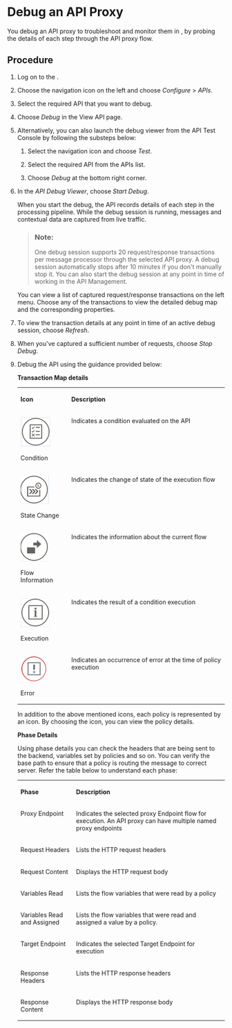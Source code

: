 <!-- loiofb2c7aa34cdc443294a325ccb7876785 -->

# Debug an API Proxy

You debug an API proxy to troubleshoot and monitor them in , by probing the details of each step through the API proxy flow.



## Procedure

1.  Log on to the .

2.  Choose the navigation icon on the left and choose *Configure* \> *APIs*.

3.  Select the required API that you want to debug.

4.  Choose *Debug* in the View API page.

5.  Alternatively, you can also launch the debug viewer from the API Test Console by following the substeps below:

    1.  Select the navigation icon and choose *Test*.

    2.  Select the required API from the APIs list.

    3.  Choose *Debug* at the bottom right corner.


6.  In the *API Debug Viewer*, choose *Start Debug*.

    When you start the debug, the API records details of each step in the processing pipeline. While the debug session is running, messages and contextual data are captured from live traffic.

    > ### Note:  
    > One debug session supports 20 request/response transactions per message processor through the selected API proxy. A debug session automatically stops after 10 minutes if you don't manually stop it. You can also start the debug session at any point in time of working in the API Management.

    You can view a list of captured request/response transactions on the left menu. Choose any of the transactions to view the detailed debug map and the corresponding properties.

7.  To view the transaction details at any point in time of an active debug session, choose *Refresh*.

8.  When you've captured a sufficient number of requests, choose *Stop Debug*.

9.  Debug the API using the guidance provided below:

    **Transaction Map details**


    <table>
    <tr>
    <th valign="top">

    Icon
    
    </th>
    <th valign="top">

    Description
    
    </th>
    </tr>
    <tr>
    <td valign="top">
    
    ![](images/Condition_Debug_7f30242.png)

    Condition
    
    </td>
    <td valign="top">
    
    Indicates a condition evaluated on the API
    
    </td>
    </tr>
    <tr>
    <td valign="top">
    
    ![](images/StateChange_Debug_bec35ed.png)

    State Change
    
    </td>
    <td valign="top">
    
    Indicates the change of state of the execution flow
    
    </td>
    </tr>
    <tr>
    <td valign="top">
    
    ![](images/Normal_3cefefd.png)

    Flow Information
    
    </td>
    <td valign="top">
    
    Indicates the information about the current flow
    
    </td>
    </tr>
    <tr>
    <td valign="top">
    
    ![](images/Info_Debug_8db3fb6.png)

    Execution
    
    </td>
    <td valign="top">
    
    Indicates the result of a condition execution
    
    </td>
    </tr>
    <tr>
    <td valign="top">
    
    ![](images/Error_Debug_cc46eac.png)

    Error
    
    </td>
    <td valign="top">
    
    Indicates an occurrence of error at the time of policy execution
    
    </td>
    </tr>
    </table>
    
    In addition to the above mentioned icons, each policy is represented by an icon. By choosing the icon, you can view the policy details.

    **Phase Details**

    Using phase details you can check the headers that are being sent to the backend, variables set by policies and so on. You can verify the base path to ensure that a policy is routing the message to correct server. Refer the table below to understand each phase:


    <table>
    <tr>
    <th valign="top">

    Phase
    
    </th>
    <th valign="top">

    Description
    
    </th>
    </tr>
    <tr>
    <td valign="top">
    
    Proxy Endpoint
    
    </td>
    <td valign="top">
    
    Indicates the selected proxy Endpoint flow for execution. An API proxy can have multiple named proxy endpoints
    
    </td>
    </tr>
    <tr>
    <td valign="top">
    
    Request Headers
    
    </td>
    <td valign="top">
    
    Lists the HTTP request headers
    
    </td>
    </tr>
    <tr>
    <td valign="top">
    
    Request Content
    
    </td>
    <td valign="top">
    
    Displays the HTTP request body
    
    </td>
    </tr>
    <tr>
    <td valign="top">
    
    Variables Read
    
    </td>
    <td valign="top">
    
    Lists the flow variables that were read by a policy
    
    </td>
    </tr>
    <tr>
    <td valign="top">
    
    Variables Read and Assigned
    
    </td>
    <td valign="top">
    
    Lists the flow variables that were read and assigned a value by a policy.
    
    </td>
    </tr>
    <tr>
    <td valign="top">
    
    Target Endpoint
    
    </td>
    <td valign="top">
    
    Indicates the selected Target Endpoint for execution
    
    </td>
    </tr>
    <tr>
    <td valign="top">
    
    Response Headers
    
    </td>
    <td valign="top">
    
    Lists the HTTP response headers
    
    </td>
    </tr>
    <tr>
    <td valign="top">
    
    Response Content
    
    </td>
    <td valign="top">
    
    Displays the HTTP response body
    
    </td>
    </tr>
    </table>
    

